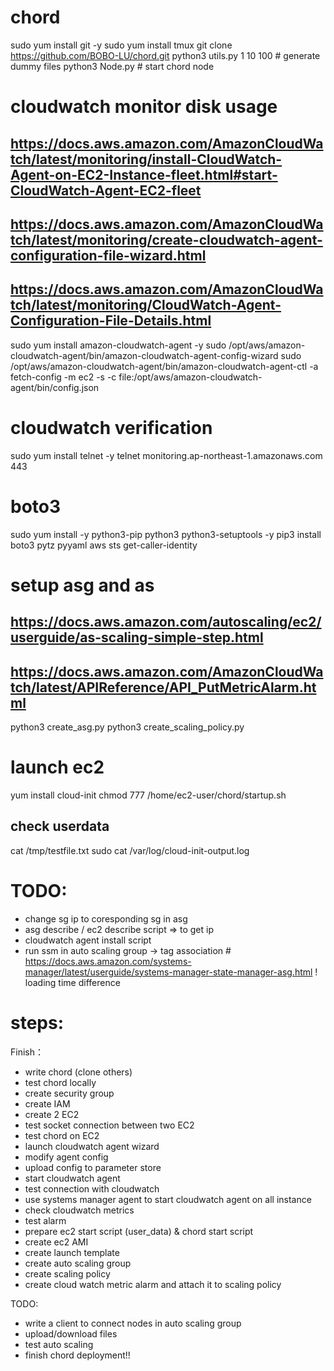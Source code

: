 # chord
sudo yum install git -y
sudo yum install tmux
git clone https://github.com/BOBO-LU/chord.git
python3 utils.py 1 10 100 # generate dummy files
python3 Node.py # start chord node


# cloudwatch monitor disk usage
## https://docs.aws.amazon.com/AmazonCloudWatch/latest/monitoring/install-CloudWatch-Agent-on-EC2-Instance-fleet.html#start-CloudWatch-Agent-EC2-fleet
## https://docs.aws.amazon.com/AmazonCloudWatch/latest/monitoring/create-cloudwatch-agent-configuration-file-wizard.html
## https://docs.aws.amazon.com/AmazonCloudWatch/latest/monitoring/CloudWatch-Agent-Configuration-File-Details.html
sudo yum install amazon-cloudwatch-agent -y
sudo /opt/aws/amazon-cloudwatch-agent/bin/amazon-cloudwatch-agent-config-wizard
sudo /opt/aws/amazon-cloudwatch-agent/bin/amazon-cloudwatch-agent-ctl -a fetch-config -m ec2 -s -c file:/opt/aws/amazon-cloudwatch-agent/bin/config.json

# cloudwatch verification
sudo yum install telnet -y
telnet monitoring.ap-northeast-1.amazonaws.com 443


# boto3
sudo yum install -y python3-pip python3 python3-setuptools -y
pip3 install boto3 pytz pyyaml
aws sts get-caller-identity

# setup asg and as
## https://docs.aws.amazon.com/autoscaling/ec2/userguide/as-scaling-simple-step.html
## https://docs.aws.amazon.com/AmazonCloudWatch/latest/APIReference/API_PutMetricAlarm.html
python3 create_asg.py
python3 create_scaling_policy.py

# launch ec2
yum install cloud-init
chmod 777 /home/ec2-user/chord/startup.sh
## check userdata
cat /tmp/testfile.txt
sudo cat /var/log/cloud-init-output.log


# TODO:
- change sg ip to coresponding sg in asg
- asg describe / ec2 describe script => to get ip
- cloudwatch agent install script
- run ssm in auto scaling group -> tag association # https://docs.aws.amazon.com/systems-manager/latest/userguide/systems-manager-state-manager-asg.html
! loading time difference 

# steps:
Finish：
- write chord  (clone others)
- test chord locally
- create security group
- create IAM
- create 2 EC2
- test socket connection between two EC2
- test chord on EC2
- launch cloudwatch agent wizard
- modify agent config
- upload config to parameter store
- start cloudwatch agent
- test connection with cloudwatch
- use systems manager agent to start cloudwatch agent on all instance
- check cloudwatch metrics
- test alarm
- prepare ec2 start script (user_data) & chord start script
- create ec2 AMI
- create launch template
- create auto scaling group
- create scaling policy
- create cloud watch metric alarm and attach it to scaling policy


TODO:
- write a client to connect nodes in auto scaling group
- upload/download files
- test auto scaling
- finish chord deployment!! 
